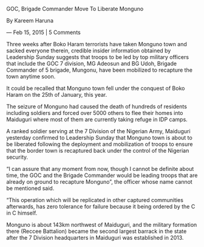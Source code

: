 GOC, Brigade Commander Move To Liberate Monguno

By Kareem Haruna

— Feb 15, 2015 | 5 Comments

Three weeks after Boko Haram terrorists have taken Monguno town and sacked everyone therein, credible insider information obtained by Leadership Sunday suggests that troops to be led by top military officers that include the GOC 7 division, MG Adeosun and BG Udoh, Brigade Commander of 5 brigade, Mungonu, have been mobilized to recapture the town anytime soon.

It could be recalled that Monguno town fell under the conquest of Boko Haram on the 25th of January, this year.

The seizure of Monguno had caused the death of hundreds of residents including soldiers and forced over 5000 others to flee their homes into Maiduguri where most of them are currently taking refuge in IDP camps.

A ranked soldier serving at the 7 Division of the Nigerian Army, Maiduguri yesterday confirmed to Leadership Sunday that Monguno town is about to be liberated following the deployment and mobilization of troops to ensure that the border town is recaptured back under the control of the Nigerian security.

“I can assure that any moment from now, though I cannot be definite about time, the GOC and the Brigade Commander would be leading troops that are already on ground to recapture Monguno”, the officer whose name cannot be mentioned said.

“This operation which will be replicated in other captured communities afterwards, has zero tolerance for failure because it being ordered by the C in C himself.

Monguno is about 143km northwest of Maiduguri, and the military formation there (Reccee Battalion) became the second largest barrack in the state after the 7 Division headquarters in Maiduguri was established in 2013.
